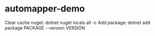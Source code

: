 # automapper-demo

Clear cache nuget: dotnet nuget locals all -c
Add package: dotnet add package PACKAGE --version VERSION